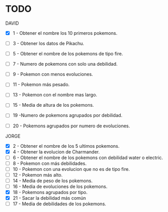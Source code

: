 # TODO

DAVID
- [x] 1 - Obtener el nombre los 10 primeros pokemons.
- [ ]  3 - Obtener los datos de Pikachu.
- [ ]  5 - Obtener el nombre de los pokemons de tipo fire.
- [ ] 7 - Numero de pokemons con solo una debilidad.
- [ ] 9 - Pokemon con menos evoluciones.
- [ ] 11 - Pokemon más pesado.
- [ ] 13 - Pokemon con el nombre mas largo.
- [ ] 15 - Media de altura de los pokemons.
- [ ] 19 -Numero de pokemons agrupados por debilidad.
- [ ] 20 - Pokemons agrupados por numero de evoluciones.


JORGE
- [x] 2 - Obtener el nombre de los 5 ultimos pokemons.
- [x] 4 - Obtener la evolucion de Charmander.
- [ ] 6 - Obtener el nombre de los pokemons con debilidad water o electric.
- [ ] 8 - Pokemon con más debilidades.
- [ ] 10 - Pokemon con una evolucion que no es de tipo fire.
- [ ] 12 - Pokemon más alto.
- [ ] 14 - Media de peso de los pokemons.
- [ ] 16 - Media de evoluciones de los pokemons.
- [x] 18 - Pokemons agrupados por tipo.
- [x] 21 - Sacar la debilidad más común
- [ ] 17 - Media de debilidades de los pokemons.